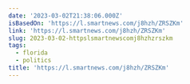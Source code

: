 ```yaml
---
date: '2023-03-02T21:38:06.000Z'
isBasedOn: 'https://l.smartnews.com/j8hzh/ZRSZKm'
link: 'https://l.smartnews.com/j8hzh/ZRSZKm'
slug: 2023-03-02-httpslsmartnewscomj8hzhzrszkm
tags:
  - florida
  - politics
title: 'https://l.smartnews.com/j8hzh/ZRSZKm'
---
```


